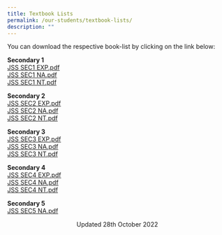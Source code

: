 ```yaml
---
title: Textbook Lists
permalink: /our-students/textbook-lists/
description: ""
---
```


You can download the respective book-list by clicking on the link below:  
  

**Secondary 1** <br>
[JSS SEC1 EXP.pdf](/files/JSS%20SEC1%20EXP.pdf) <br>
[JSS SEC1 NA.pdf](/files/JSS%20SEC1%20NA.pdf) <Br>
[JSS SEC1 NT.pdf](/files/JSS%20SEC1%20NT.pdf)
  
**Secondary 2** <br>
[JSS SEC2 EXP.pdf](/files/JSS%20SEC2%20EXP.pdf) <br>
[JSS SEC2 NA.pdf](/files/JSS%20SEC2%20NA.pdf) <br>
[JSS SEC2 NT.pdf](/files/JSS%20SEC2%20NT.pdf)
  
**Secondary 3** <br>
[JSS SEC3 EXP.pdf](/files/JSS%20SEC3%20EXP.pdf) <br> 
[JSS SEC3 NA.pdf](/files/JSS%20SEC3%20NA.pdf) <br>
[JSS SEC3 NT.pdf](/files/JSS%20SEC3%20NT.pdf)
  
**Secondary 4** <br>
[JSS SEC4 EXP.pdf](/files/JSS%20SEC4%20EXP.pdf) <br>
[JSS SEC4 NA.pdf](/files/JSS%20SEC4%20NA.pdf) <br>
[JSS SEC4 NT.pdf](/files/JSS%20SEC4%20NT.pdf)
  
**Secondary 5** <br>
[JSS SEC5 NA.pdf](/files/JSS%20SEC5%20NA.pdf)

<center> Updated 28th October 2022 </center>
